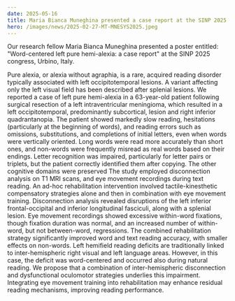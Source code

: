 ```yaml
---
date: 2025-05-16
title: Maria Bianca Muneghina presented a case report at the SINP 2025 congress. 
hero: /images/news/2025-02-27-MT-MNESYS2025.jpeg
---
```


Our research fellow Maria Bianca Muneghina presented a poster entitled: "Word-centered left pure hemi-alexia: a case report" at the SINP 2025 congress, Urbino, Italy. 

Pure alexia, or alexia without agraphia, is a rare, acquired reading disorder typically associated with left occipitotemporal lesions. A variant affecting only the left visual field has been described after splenial lesions. We reported a case of left pure hemi-alexia in a 63-year-old patient following surgical resection of a left intraventricular meningioma, which resulted in a left occipitotemporal, predominantly  subcortical, lesion and right inferior quadrantanopia. The patient showed markedly slow reading, hesitations (particularly at the beginning of words), and reading errors such as omissions, substitutions, and completions of initial letters, even when words were vertically oriented. Long  words were read more accurately than short ones, and non-words were frequently misread as real words based on their endings. Letter recognition was impaired, particularly for letter pairs or triplets, but the patient correctly identified them after copying. The other cognitive domains were preserved The study employed disconnection analysis on T1 MRI scans, and eye movement recordings during text reading. An ad-hoc rehabilitation intervention involved tactile-kinesthetic compensatory strategies alone and then in combination with eye movement training. Disconnection analysis revealed disruptions of the left inferior frontal-occipital and inferior longitudinal fasciculi, along with a splenial lesion. Eye movement recordings showed excessive within-word fixations, though fixation duration was normal, and an increased number of within-word, but not between-word, regressions. The combined rehabilitation strategy significantly improved word and text reading accuracy, with smaller effects on non-words. Left hemifield reading deficits are traditionally linked to inter-hemispheric right visual and left language areas. However, in this case, the deficit was word-centered and occurred also during natural reading. We propose that a combination of inter-hemispheric disconnection and dysfunctional oculomotor strategies underlies this impairment. Integrating eye movement training into rehabilitation may enhance residual reading mechanisms, improving reading performance.